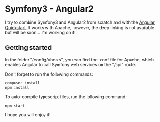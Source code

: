 # Symfony3 - Angular2

I try to combine Symfony3 and Angular2 from scratch and with the [Angular Quickstart](https://angular.io/docs/ts/latest/quickstart.html). 
It works with Apache, however, the deep linking is not available but will be soon... I'm working on it!

## Getting started
In the folder "/config/vhosts", you can find the .conf file for Apache, which enables Angular to call Symfony web services on the "/api" route.

Don't forget to run the following commands:
```bash
composer install
npm install
```

To auto-compile typescript files, run the following command:
```bash
npm start
```

I hope you will enjoy it!
